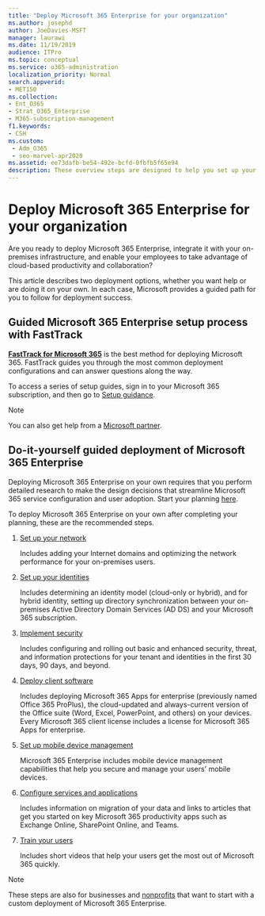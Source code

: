 ```yaml
---
title: "Deploy Microsoft 365 Enterprise for your organization"
ms.author: josephd
author: JoeDavies-MSFT
manager: laurawi
ms.date: 11/19/2019
audience: ITPro
ms.topic: conceptual
ms.service: o365-administration
localization_priority: Normal
search.appverid:
- MET150
ms.collection:
- Ent_O365
- Strat_O365_Enterprise
- M365-subscription-management
f1.keywords:
- CSH
ms.custom: 
 - Adm_O365
 - seo-marvel-apr2020
ms.assetid: ee73dafb-be54-492e-bcfd-0fbfb5f65e94
description: These overview steps are designed to help you set up your network, create your identities, deploy Microsoft 365 Apps, and migrate your data.
---
```


# Deploy Microsoft 365 Enterprise for your organization

Are you ready to deploy Microsoft 365 Enterprise, integrate it with your on-premises infrastructure, and enable your employees to take advantage of cloud-based productivity and collaboration?

This article describes two deployment options, whether you want help or are doing it on your own. In each case, Microsoft provides a guided path for you to follow for deployment success.

## Guided Microsoft 365 Enterprise setup process with FastTrack

**[FastTrack for Microsoft 365](https://www.microsoft.com/fasttrack/microsoft-365)** is the best method for deploying Microsoft 365. FastTrack guides you through the most common deployment configurations and can answer questions along the way. 

To access a series of setup guides, sign in to your Microsoft 365 subscription, and then go to [Setup guidance](https://aka.ms/o365fasttrack).

>[!Note]
>You can also get help from a [Microsoft partner](https://www.microsoft.com/solution-providers/home).
>

## Do-it-yourself guided deployment of Microsoft 365 Enterprise

Deploying Microsoft 365 Enterprise on your own requires that you perform detailed research to make the design decisions that streamline Microsoft 365 service configuration and user adoption. Start your planning [here](get-your-organization-ready-for-office-365.md).

To deploy Microsoft 365 Enterprise on your own after completing your planning, these are the recommended steps.

1. [Set up your network](set-up-network-for-office-365.md)

   Includes adding your Internet domains and optimizing the network performance for your on-premises users.
 
2. [Set up your identities](protect-your-global-administrator-accounts.md)

   Includes determining an identity model (cloud-only or hybrid), and for hybrid identity, setting up directory synchronization between your on-premises Active Directory Domain Services (AD DS) and your Microsoft 365 subscription.

3. [Implement security](https://docs.microsoft.com/office365/securitycompliance/security-roadmap)

   Includes configuring and rolling out basic and enhanced security, threat, and information protections for your tenant and identities in the first 30 days, 90 days, and beyond.
 
4. [Deploy client software](https://docs.microsoft.com/DeployOffice/deployment-guide-microsoft-365-apps)

   Includes deploying Microsoft 365 Apps for enterprise (previously named Office 365 ProPlus), the cloud-updated and always-current version of the Office suite (Word, Excel, PowerPoint, and others) on your devices. Every Microsoft 365 client license includes a license for Microsoft 365 Apps for enterprise.
 
5. [Set up mobile device management](https://support.office.com/article/set-up-mobile-device-management-mdm-in-office-365-dd892318-bc44-4eb1-af00-9db5430be3cd)

   Microsoft 365 Enterprise includes mobile device management capabilities that help you secure and manage your users' mobile devices.
 
6. [Configure services and applications](configure-services-and-applications.md)

   Includes information on migration of your data and links to articles that get you started on key Microsoft 365 productivity apps such as Exchange Online, SharePoint Online, and Teams.
 
7. [Train your users](https://docs.microsoft.com/office365/admin/admin-overview/get-started-with-office-365#training-resources-for-your-users)

   Includes short videos that help your users get the most out of Microsoft 365 quickly.
 

>[!Note]
>These steps are also for businesses and [nonprofits](https://go.microsoft.com/fwlink/?LinkId=627221) that want to start with a custom deployment of Microsoft 365 Enterprise. 
>
